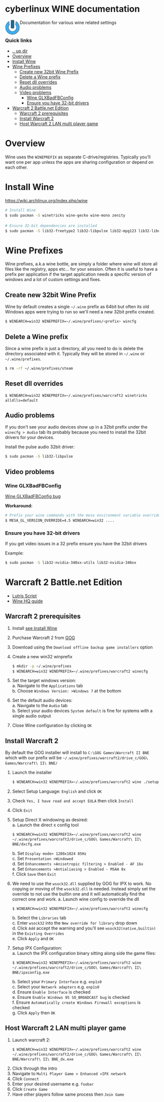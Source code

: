 cyberlinux WINE documentation
====================================================================================================
<img align="left" width="48" height="48" src="../../../art/logo_256x256.png">
Documentation for various wine related settings
<br><br>

### Quick links
* [.. up dir](..)
* [Overview](#overview)
* [Install Wine](#install-wine)
* [Wine Prefixes](#wine-prefixes)
  * [Create new 32bit Wine Prefix](#create-new-32bit-wine-prefix)
  * [Delete a Wine prefix](#delete-a-wine-prefix)
  * [Reset dll overrides](#reset-dll-overrides)
  * [Audio problems](#audio-problems)
  * [Video problems](#video-problems)
    * [Wine GLXBadFBConfig](#wine-glxbadfbconfig)
    * [Ensure you have 32-bit drivers](#ensure-you-have-32bit-drivers)
* [Warcraft 2 Battle.net Edition](#warcraft-2-battle-net-edition)
  * [Warcraft 2 prerequisites](#warcraft-2-prerequisites)
  * [Install Warcraft 2](#install-warcraft-2)
  * [Host Warcraft 2 LAN multi player game](#host-warcraft2-lan-multi-player-game)

# Overview <a name="overview"/></a>
Wine uses the `WINEPREFIX` as separate C-drive/registries. Typically you'll want one per app unless
the apps are sharing configuration or depend on each other.

# Install Wine <a name="install-wine"/></a>
https://wiki.archlinux.org/index.php/wine

```bash
# Install Wine
$ sudo pacman -S winetricks wine-gecko wine-mono zenity

# Ensure 32-bit dependencies are installed
$ sudo pacman -S lib32-freetype2 lib32-libpulse lib32-mpg123 lib32-libusb
```

# Wine Prefixes <a name="wine-prefixes"/></a>
Wine prefixes, a.k.a wine bottle, are simply a folder where wine will store all files like the
registry, apps etc... for your session. Often it is useful to have a prefix per application if the
target application needs a specific version of windows and a lot of custom settings and fixes.

## Create new 32bit Wine Prefix <a name="createa-a-new-32bit-wine-prefix"/></a>
Wine by default creates a single `~/.wine` prefix as 64bit but often its old Windows apps were trying
to run so we'll need a new 32bit prefix created.

```bash
$ WINEARCH=win32 WINEPREFIX=~/.wine/prefixes/<prefix> wincfg
```

## Delete a Wine prefix <a name="delete-a-wine-prefix"/></a>
Since a wine prefix is just a directory, all you need to do is delete the directory associated with
it. Typically they will be stored in `~/.wine` or `~/.wine/prefixes`.

```bash
$ rm -rf ~/.wine/prefixes/steam
```

## Reset dll overrides <a name="reset-dll-overrides"/></a>
```
$ WINEARCH=win32 WINEPREFIX=~/.wine/prefixes/warcraft2 winetricks alldlls=default
```

## Audio problems <a name="audio-problems"/></a>
If you don't see your audio devices show up in a 32bit prefix under the `winecfg > Audio` tab its
probably because you need to install the 32bit drivers for your devices.

Install the pulse audio 32bit driver:
```bash
$ sudo pacman -S lib32-libpulse
```

## Video problems <a name="video-problems"/></a>

### Wine GLXBadFBConfig <a name="wine-glxbadfbconfig"/></a>
[Wine GLXBadFBConfig bug](https://bugs.winehq.org/show_bug.cgi?id=50859#c11)

**Workaround:**
```bash
# Prefix your wine commands with the mesa environment variable override
$ MESA_GL_VERSION_OVERRIDE=4.5 WINEARCH=win32 ....
```

### Ensure you have 32-bit drivers <a name="ensure-you-have-32bit-drivers"/></a>
If you get video issues in a 32 prefix ensure you have the 32bit drivers

Example:
```bash
$ sudo pacman -S lib32-nvidia-340xx-utils lib32-nvidia-340xx
```

# Warcraft 2 Battle.net Edition <a name="warcraft-2-battle-net-edition"/></a>

* [Lutris Script](https://lutris.net/games/install/12552/view)
* [Wine HQ guide](https://appdb.winehq.org/objectManager.php?sClass=version&iId=592)

## Warcraft 2 prerequisites <a name="warcraft-2-prerequisites"/></a>
1. Install [see Install Wine](#install-wine)
2. Purchase Warcraft 2 from [GOG](https://www.gog.com)
3. Download using the `Download offline backup game installers` option
4. Create a new win32 winprefix
   ```bash
   $ mkdir -p ~/.wine/prefixes
   $ WINEARCH=win32 WINEPREFIX=~/.wine/prefixes/warcraft2 winecfg
   ```

5. Set the target windows version:  
   a. Navigate to the `Applications` tab  
   b. Choose `Windows Version: >Windows 7` at the bottom  

6. Set the default audio devices:  
   a. Navigate to the `Audio` tab  
   b. Select your audio devices `System default` is fine for systems with a single audio output  

7. Close Wine configuration by clicking `OK`

## Install Warcraft 2 <a name="install-warcraft-2"/></a>
By default the GOG installer will install to `C:\GOG Games\Warcraft II BNE` which with our prefix
will be `~/.wine/prefixes/warcraft2/drive_c/GOG\ Games/Warcraft\ II\ BNE/`

1. Launch the installer
   ```bash
   $ WINEARCH=win32 WINEPREFIX=~/.wine/prefixes/warcraft2 wine ./setup_warcraft_ii_2.02_v4_\(28734\).exe
   ```
2. Select Setup Language: `English` and click `OK`
3. Check `Yes, I have read and accept EULA` then click `Install`
4. Click `Exit`

5. Setup Direct X windowing as desired:  
   a. Launch the direct x config tool  
      ```
      $ WINEARCH=win32 WINEPREFIX=~/.wine/prefixes/warcraft2 wine ~/.wine/prefixes/warcraft2/drive_c/GOG\ Games/Warcraft\ II\ BNE/dxcfg.exe
      ```
   b. Set `Display mode> 1280x1024 85Hz`  
   c. Set `Presentation >Windowed`  
   d. Set `Enhancements >Anisotropic filtering > Enabled - AF 16x`    
   e. Set `Enhancements >Antialiasing > Enabled - MSAA 8x`    
   f. Click `Save` then `Exit`  

6. We need to use the `wsock32.dll` supplied by GOG for IPX to work. No copying or moving of the
   `wsock32.dll` is needed. Instead simply set the override to not use the builtin one and it will
   automatically find the correct one and work. 
   a. Launch wine config to override the dll  
      ```
      $ WINEARCH=win32 WINEPREFIX=~/.wine/prefixes/warcraft2 winecfg
      ```
   b. Select the `Libraries` tab  
   c. Enter `wsock32` into the `New override for library` drop down  
   d. Click `Add` accept the warning and you'll see `wsock32(native,builtin)` in the `Existing Overrides`  
   e. Click `Apply` and `OK`  

7. Setup IPX Configuration:  
   a. Launch the IPX configuration binary sitting along side the game files:
      ```
      $ WINEARCH=win32 WINEPREFIX=~/.wine/prefixes/warcraft2 wine ~/.wine/prefixes/warcraft2/drive_c/GOG\ Games/Warcraft\ II\ BNE/ipxconfig.exe
      ```
   b. Select your `Primary Interface` e.g. `enp1s0`  
   c. Select your `Network adapters` e.g. `enp1s0`  
   d. Ensure `Enable Interface` is checked  
   e. Ensure `Enable Windows 95 SO_BROADCAST bug` is checked  
   f. Ensure `Automatically create Windows Firewall exceptions` is checked  
   g. Click `Apply` then `OK`  

## Host Warcraft 2 LAN multi player game <a name="host-warcraft2-lan-multi-player-game"/></a>
1. Launch warcraft 2:
   ```
   $ WINEARCH=win32 WINEPREFIX=~/.wine/prefixes/warcraft2 wine ~/.wine/prefixes/warcraft2/drive_c/GOG\ Games/Warcraft\ II\ BNE/Warcraft\ II\ BNE_dx.exe
   ```
2. Click through the intro
3. Navigate to `Multi Player Game > Enhanced >IPX network`
4. Click `Connect`
5. Enter your desired username e.g. `foobar`
6. Click `Create Game`
7. Have other players follow same process then `Join Game`

<!-- 
vim: ts=2:sw=2:sts=2
-->
